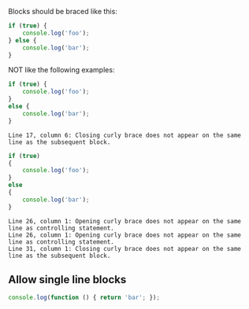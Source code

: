 Blocks should be braced like this:

```js
if (true) {
    console.log('foo');
} else {
    console.log('bar');
}
```

NOT like the following examples:

```js
if (true) {
    console.log('foo');
}
else {
    console.log('bar');
}
```
```output
Line 17, column 6: Closing curly brace does not appear on the same line as the subsequent block.
```

```js
if (true)
{
    console.log('foo');
}
else
{
    console.log('bar');
}
```
```output
Line 26, column 1: Opening curly brace does not appear on the same line as controlling statement.
Line 26, column 1: Opening curly brace does not appear on the same line as controlling statement.
Line 31, column 1: Closing curly brace does not appear on the same line as the subsequent block.
```

## Allow single line blocks

```js
console.log(function () { return 'bar'; });
```
